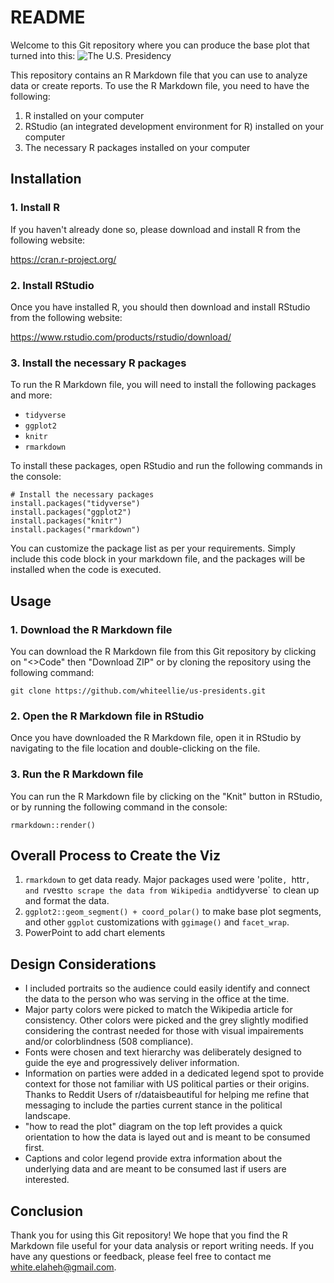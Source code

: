 # README

Welcome to this Git repository where you can produce the base plot that turned into this: 
![The U.S. Presidency](https://github.com/whiteellie/us_presidents/blob/main/2_out/us_presidents_final.png)


This repository contains an R Markdown file that you can use to analyze data or create reports. To use the R Markdown file, you need to have the following:

1. R installed on your computer
2. RStudio (an integrated development environment for R) installed on your computer
3. The necessary R packages installed on your computer

## Installation

### 1. Install R

If you haven't already done so, please download and install R from the following website:

https://cran.r-project.org/

### 2. Install RStudio

Once you have installed R, you should then download and install RStudio from the following website:

https://www.rstudio.com/products/rstudio/download/

### 3. Install the necessary R packages

To run the R Markdown file, you will need to install the following packages and more:

- `tidyverse`
- `ggplot2`
- `knitr`
- `rmarkdown`

To install these packages, open RStudio and run the following commands in the console:

```
# Install the necessary packages
install.packages("tidyverse")
install.packages("ggplot2")
install.packages("knitr")
install.packages("rmarkdown")
``` 

You can customize the package list as per your requirements. Simply include this code block in your markdown file, and the packages will be installed when the code is executed.

## Usage

### 1. Download the R Markdown file

You can download the R Markdown file from this Git repository by clicking on  "<>Code" then "Download ZIP" or by cloning the repository using the following command:

```
git clone https://github.com/whiteellie/us-presidents.git
```

### 2. Open the R Markdown file in RStudio

Once you have downloaded the R Markdown file, open it in RStudio by navigating to the file location and double-clicking on the file.

### 3. Run the R Markdown file

You can run the R Markdown file by clicking on the "Knit" button in RStudio, or by running the following command in the console:

```
rmarkdown::render()
```


## Overall Process to Create the Viz

1) `rmarkdown` to get data ready. Major packages used were 'polite`, `httr`, and `rvest` to scrape the data from Wikipedia and `tidyverse` to clean up and format the data. 
2) `ggplot2::geom_segment() + coord_polar()` to make base plot segments, and other `ggplot` customizations with `ggimage()` and `facet_wrap`. 
3) PowerPoint to add chart elements

## Design Considerations

* I included portraits so the audience could easily identify and connect the data to the person who was serving in the office at the time. 
* Major party colors were picked to match the Wikipedia article for consistency. Other colors were picked and the grey slightly modified considering the contrast needed for those with visual impairements and/or colorblindness (508 compliance).
* Fonts were chosen and text hierarchy was deliberately designed to guide the eye and progressively deliver information. 
*  Information on parties were added in a dedicated legend spot to provide context for those not familiar with US political parties or their origins. Thanks to Reddit Users of r/dataisbeautiful for helping me refine that messaging to include the parties current stance in the political landscape. 
* "how to read the plot" diagram on the top left provides a quick orientation to how the data is layed out and is meant to be consumed first.
* Captions and color legend provide extra information about the underlying data and are meant to be consumed last if users are interested. 


## Conclusion

Thank you for using this Git repository! We hope that you find the R Markdown file useful for your data analysis or report writing needs. If you have any questions or feedback, please feel free to contact me white.elaheh@gmail.com.
